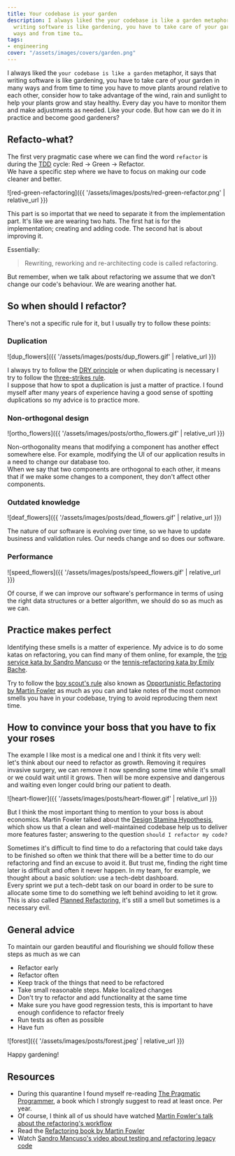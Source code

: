 ```yaml
---
title: Your codebase is your garden
description: I always liked the your codebase is like a garden metaphor, it says that
  writing software is like gardening, you have to take care of your garden in many
  ways and from time to…
tags:
- engineering
cover: "/assets/images/covers/garden.png"
---
```



I always liked the `your codebase is like a garden` metaphor, it says that writing software is like gardening, you have to take care of your garden in many ways and from time to time you have to move plants around relative to each other, consider how to take advantage of the wind, rain and sunlight to help your plants grow and stay healthy. Every day you have to monitor them and make adjustments as needed. Like your code. But how can we do it in practice and become good gardeners?

## Refacto-what?

The first very pragmatic case where we can find the word `refactor` is during the [TDD](https://martinfowler.com/bliki/TestDrivenDevelopment.html) cycle: Red -> Green -> Refactor.   
We have a specific step where we have to focus on making our code cleaner and better.

![red-green-refactoring]({{ '/assets/images/posts/red-green-refactor.png' | relative_url }})

This part is so importat that we need to separate it from the implementation part. It's like we are wearing two hats. The first hat is for the implementation; creating and adding code. The second hat is about improving it.

Essentially:

> Rewriting, reworking and re-architecting code is called refactoring.

But remember, when we talk about refactoring we assume that we don't change our code's behaviour. We are wearing another hat.

## So when should I refactor?

There's not a specific rule for it, but I usually try to follow these points:

### Duplication

![dup_flowers]({{ '/assets/images/posts/dup_flowers.gif' | relative_url }})

I always try to follow the [DRY principle](https://martinfowler.com/ieeeSoftware/repetition.pdf) or when duplicating is necessary I try to follow the [three-strikes rule](https://wiki.c2.com/?ThreeStrikesAndYouRefactor).   
I suppose that how to spot a duplication is just a matter of practice. I found myself after many years of experience having a good sense of spotting duplications so my advice is to practice more.

### Non-orthogonal design

![ortho_flowers]({{ '/assets/images/posts/ortho_flowers.gif' | relative_url }})

Non-orthogonality means that modifying a component has another effect somewhere else. For example, modifying the UI of our application results in a need to change our database too.   
When we say that two components are orthogonal to each other, it means that if we make some changes to a component, they don't affect other components.

### Outdated knowledge

![deaf_flowers]({{ '/assets/images/posts/dead_flowers.gif' | relative_url }})

The nature of our software is evolving over time, so we have to update business and validation rules. Our needs change and so does our software.

### Performance

![speed_flowers]({{ '/assets/images/posts/speed_flowers.gif' | relative_url }})

Of course, if we can improve our software's performance in terms of using the right data structures or a better algorithm, we should do so as much as we can.

## Practice makes perfect

Identifying these smells is a matter of experience. My advice is to do some katas on refactoring, you can find many of them online, for example, the [trip service kata by Sandro Mancuso](https://github.com/sandromancuso/trip-service-kata) or the [tennis-refactoring kata by Emily Bache](https://github.com/emilybache/Tennis-Refactoring-Kata).

Try to follow the [boy scout's rule](https://www.oreilly.com/library/view/97-things-every/9780596809515/ch08.html) also known as [Opportunistic Refactoring by Martin Fowler](https://martinfowler.com/bliki/OpportunisticRefactoring.html) as much as you can and take notes of the most common smells you have in your codebase, trying to avoid reproducing them next time.

## How to convince your boss that you have to fix your roses

The example I like most is a medical one and I think it fits very well:   
let's think about our need to refactor as growth. Removing it requires invasive surgery, we can remove it now spending some time while it's small or we could wait until it grows. Then will be more expensive and dangerous and waiting even longer could bring our patient to death.

![heart-flower]({{ '/assets/images/posts/heart-flower.gif' | relative_url }})

But I think the most important thing to mention to your boss is about economics. Martin Fowler talked about the [Design Stamina Hypothesis](https://martinfowler.com/bliki/DesignStaminaHypothesis.html), which show us that a clean and well-maintained codebase help us to deliver more features faster; answering to the question `should I refactor my code?`

Sometimes it's difficult to find time to do a refactoring that could take days to be finished so often we think that there will be a better time to do our refactoring and find an excuse to avoid it. But trust me, finding the right time later is difficult and often it never happen. In my team, for example, we thought about a basic solution: use a tech-debt dashboard.   
Every sprint we put a tech-debt task on our board in order to be sure to allocate some time to do something we left behind avoiding to let it grow. This is also called [Planned Refactoring](https://martinfowler.com/articles/workflowsOfRefactoring/fallback.html), it's still a smell but sometimes is a necessary evil.

## General advice

To maintain our garden beautiful and flourishing we should follow these steps as much as we can

 - Refactor early
 - Refactor often
 - Keep track of the things that need to be refactored
 - Take small reasonable steps. Make localized changes
 - Don't try to refactor and add functionality at the same time
 - Make sure you have good regression tests, this is important to have enough confidence to refactor freely
 - Run tests as often as possible
 - Have fun

![forest]({{ '/assets/images/posts/forest.jpeg' | relative_url }})

Happy gardening! 

## Resources

* During this quarantine I found myself re-reading [The Pragmatic Programmer](https://pragprog.com/book/tpp/the-pragmatic-programmer), a book which I strongly suggest to read at least once. Per year.
* Of course, I think all of us should have watched [Martin Fowler's talk about the refactoring's workflow](https://www.youtube.com/watch?v=vqEg37e4Mkw)
* Read the [Refactoring book by Martin Fowler](https://www.amazon.com/Refactoring-Improving-Design-Existing-Code/dp/0201485672)
* Watch [Sandro Mancuso's video about testing and refactoring legacy code](https://www.youtube.com/watch?v=_NnElPO5BU0)
